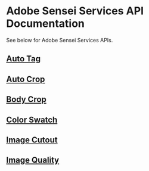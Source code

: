 # Adobe Sensei Services API Documentation

See below for Adobe Sensei Services APIs.

## [Auto Tag](autotag.md)
## [Auto Crop](autocrop.md)
## [Body Crop](bodycrop.md)
## [Color Swatch](colorswatch.md)
## [Image Cutout](imagecutout.md)
## [Image Quality](imagequality.md)
